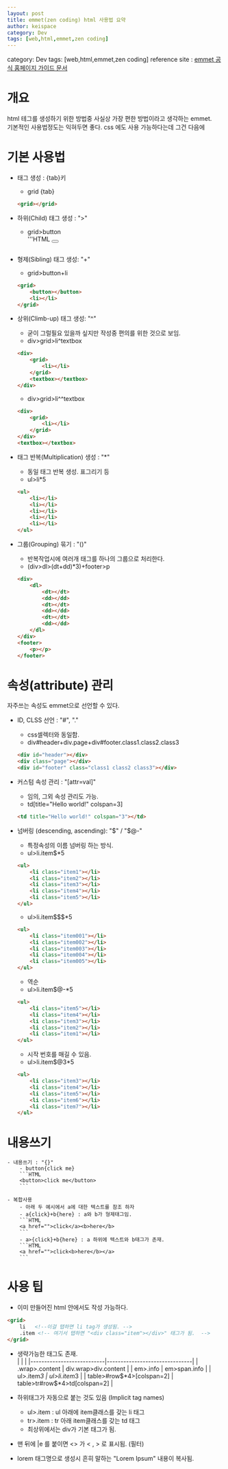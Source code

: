 ```yaml
---
layout: post
title: emmet(zen coding) html 사용법 요약 
author: keispace
category: Dev
tags: [web,html,emmet,zen coding]
---
```


category: Dev
tags: [web,html,emmet,zen coding]
reference site : 
[emmet 공식 홈페이지 가이드 문서](https://docs.emmet.io/) 


# 개요 
html 테그를 생성하기 위한 방법중 사실상 가장 편한 방법이라고 생각하는 emmet.  
기본적인 사용법정도는 익혀두면 좋다. 
css 에도 사용 가능하다는데 그건 다음에 

# 기본 사용법

- 태그 생성 : {tab}키 
    - grid {tab}  
    ```html
    <grid></grid> 
    ```

- 하위(Child) 태그 생성 : ">"
    - grid>button  
    '''HTML
    <grid><button></button></grid>
    ```

- 형제(Sibling) 태그 생성: "+"
    - grid>button+li   
    ```HTML
    <grid>
        <button></button>
        <li></li>
    </grid>
    ```

- 상위(Climb-up) 태그 생성: "^"
    - 굳이 그럴필요 있을까 싶지만 작성중 편의를 위한 것으로 보임.
    - div>grid>li^textbox
    ```HTML
    <div>
        <grid>
            <li></li>
        </grid>
        <textbox></textbox>
    </div>
    ```

    - div>grid>li^^textbox
    ```HTML
    <div>
        <grid>
            <li></li>
        </grid>
    </div>
    <textbox></textbox>
    ```

- 태그 반복(Multiplication) 생성 : "*"
    - 동일 태그 반복 생성. 표그리기 등 
    - ul>li*5
    ```HTML
    <ul>
        <li></li>
        <li></li>
        <li></li>
        <li></li>
        <li></li>
    </ul>
    ```

- 그룹(Grouping) 묶기 : "()"
    - 반복작업시에 여러개 태그를 하나의 그룹으로 처리한다. 
    - (div>dl>(dt+dd)*3)+footer>p
    ```HTML
    <div>
        <dl>
            <dt></dt>
            <dd></dd>
            <dt></dt>
            <dd></dd>
            <dt></dt>
            <dd></dd>
        </dl>
    </div>
    <footer>
        <p></p>
    </footer>
    ```

# 속성(attribute) 관리 
자주쓰는 속성도 emmet으로 선언할 수 있다. 

- ID, CLSS 선언 : "#", "."
    - css셀렉터와 동일함. 
    - div#header+div.page+div#footer.class1.class2.class3
    ```HTML
    <div id="header"></div>
    <div class="page"></div>
    <div id="footer" class="class1 class2 class3"></div>
    ```

- 커스텀 속성 관리 : "[attr=val]"
    - 임의, 그외 속성 관리도 가능.
    - td[title="Hello world!" colspan=3]
    ```HTML
    <td title="Hello world!" colspan="3"></td>
    ```

- 넘버링 (descending, ascending): "$" / "$@-"
    - 특정속성의 이름 넘버링 하는 방식. 
    - ul>li.item$*5
    ```HTML
    <ul>
        <li class="item1"></li>
        <li class="item2"></li>
        <li class="item3"></li>
        <li class="item4"></li>
        <li class="item5"></li>
    </ul>
    ```
    - ul>li.item$$$*5
    ```HTML
    <ul>
        <li class="item001"></li>
        <li class="item002"></li>
        <li class="item003"></li>
        <li class="item004"></li>
        <li class="item005"></li>
    </ul>
    ```
    - 역순
    - ul>li.item$@-*5
    ```HTML
    <ul>
        <li class="item5"></li>
        <li class="item4"></li>
        <li class="item3"></li>
        <li class="item2"></li>
        <li class="item1"></li>
    </ul>
    ```
    - 시작 번호를 매길 수 있음. 
    - ul>li.item$@3*5
    ```HTML 
    <ul>
        <li class="item3"></li>
        <li class="item4"></li>
        <li class="item5"></li>
        <li class="item6"></li>
        <li class="item7"></li>
    </ul>
    ```


# 내용쓰기 
    - 내용쓰기 : "{}"
        - button{click me}
        ```HTML
        <button>click me</button>
        ```

    - 복합사용
        - 아래 두 예시에서 a에 대한 텍스트를 참조 하자 
        - a{click}+b{here} : a와 b가 형제태그임. 
        ```HTML
        <a href="">click</a><b>here</b>
        ```
        - a>{click}+b{here} : a 하위에 텍스트와 b태그가 존재.
        ```HTML
        <a href="">click<b>here</b></a>
        ```

# 사용 팁 
- 이미 만들어진 html 안에서도 작성 가능하다. 
```HTML
<grid>
    li   <!--이걸 탭하면 li tag가 생성됨. -->
    .item <!-- 여기서 탭하면 "<div class="item"></div>" 태그가 됨.  -->
</grid>
```
- 생략가능한 태그도 존재.  
|                           |                               |
|---------------------------|-------------------------------|
| .wrap>.content            | div.wrap>div.content          |
| em>.info                  | em>span.info                  |
| ul>.item*3                | ul>li.item*3                  |
| table>#row$*4>[colspan=2] | table>tr#row$*4>td[colspan=2] |

- 하위태그가 자동으로 붙는 것도 있음 (Implicit tag names)
    - ul>.item : ul 아래에 item클래스를 갖는 li 태그 
    - tr>.item : tr 아래 item클래스를 갖는 td 태그 
    - 최상위에서는 div가 기본 태그가 됨. 
    
- 맨 뒤에 |e 를 붙이면 <> 가 &lt; , &gt; 로 표시됨. (필터)

- lorem 태그명으로 생성시 흔히 말하는 "Lorem Ipsum" 내용이 복사됨. 